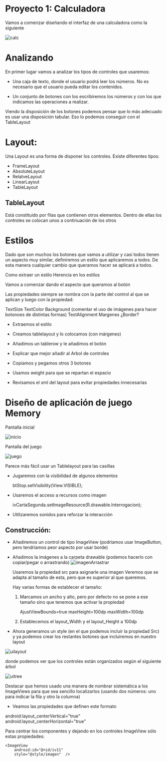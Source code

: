 # Proyecto 1: Calculadora

Vamos a comenzar diseñando el interfaz de una calculadora como la siguiente

![calc](./imagenes/AppCalculadora.png)

# Analizando

En primer lugar vamos a analizar los tipos de controles que usaremos:

* Una caja de texto, donde el usuario podrá leer los números. No es necesario que el usuario pueda editar los contenidos.

* Un conjunto de botones con los escribiremos los números y con los que indicamos las operaciones a realizar.

Viendo la disposición de los botones podemos pensar que lo más adecuado es usar una disposición tabular. Eso lo podemos conseguir con el TableLayout

# Layout:

Una Layout es una forma de disponer los controles. Existe diferentes tipos:

* FrameLayout
* AbsoluteLayout
* RelatveLayout
* LinearLayout
* TableLayout

## TableLayout

Está constituido por filas que contienen otros elementos. Dentro de ellas los controles se colocan unos a continuación de los otros

# Estilos

Dado que son muchos los botones que vamos a utilizar y casi todos tienen un aspecto muy similar, definiremos un estilo que aplicaremos a todos. De esta manera cualquier cambio que queramos hacer se aplicará a todos.

Como extraer un estilo
Herencia en los estilos

Vamos a comenzar dando el aspecto que queramos al botón

Las propiedades siempre se nombra con la parte del control al que se aplican y luego con la propiedad: 


TextSize 
TextColor
Background (comentar el uso de imágenes para hacer botonoes de distintas formas)
TextAlignment
Margenes
¿Border?


* Extraemos el estilo

* Creamos tablelayout y lo colocamos (con márgenes)

* Añadimos un tablerow y le añadimos el botón

* Explicar que mejor añadir al Arbol de controles

* Copiamos y pegamos otros 3 botones

* Usamos weight para que se repartan el espacio

* Revisamos el xml del layout para evitar propiedades innecesarias


# Diseño de aplicación de juego Memory

Pantalla inicial

![inicio](./imagenes/JuegoMemoryInicio.png)

Pantalla del juego

![juego](./imagenes/JuegoMemory.png)

Parece más fácil usar un Tablelayout para las casillas

* Jugaremos con la visibilidad de algunos elementos

	 btStop.setVisibility(View.VISIBLE);

* Usaremos el acceso a recursos como imagen

	ivCartaSegunda.setImageResource(R.drawable.Interrogacion);

* Utilizaremos sonidos para reforzar la interacción	

## Construcción:

* Añadiremos un control de tipo ImageView (podríamos usar ImageButton, pero tendríamos peor aspecto por usar borde)

* Añadimos la imágenes a la carpeta drawable (podemos hacerlo con copiar/pegar o arrastrando)
![imagenArrastrar](./imagenes/AddDrawables.png)

	Usaremos la propiedad src para asignarle una imagen
	Veremos que se adapta al tamaño de esta, pero que es superior al que queremos.

	Hay varias formas de establecer el tamaño:

	1. Marcamos un ancho y alto, pero por defecto no se pone a ese tamaño sino que tenemos que activar la propiedad

		AjustViewBounds=true
		maxHeight=100dp
		maxWidth=100dp

	2. Establecemos el layout_Width y el layout_Height a 100dp

* Ahora generamos un style (en el que podemos incluir la propiedad Src) y ya podemos crear los restantes botones que incluiremos en nuestro layout

![uilayout](./imagenes/UIlayout.png)

donde podemos ver que los controles están organizados según el siguiente árbol

![uitree](./imagenes/UITree.png)

Destacar que hemos usado una manera de nombrar sistemática a los ImageViews para que sea sencillo localizarlos (usando dos números: uno para indicar la fila y otro la columna)

* Veamos las propiedades que definen este formato

android:layout_centerVertical="true"
android:layout_centerHorizontal="true"

Para centrar los componentes y dejando en los controles ImageView sólo estas propiedades:

    <ImageView
        android:id="@+id/iv11"
        style="@style/imagen"  />
